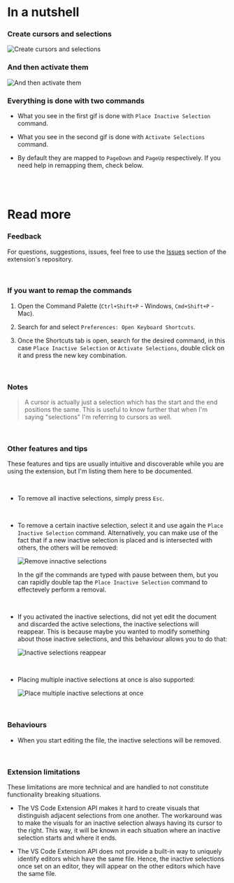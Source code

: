 # In a nutshell

### Create cursors and selections

![Create cursors and selections](https://media.giphy.com/media/v1.Y2lkPTc5MGI3NjExYWcxcm9vZGdpcmVydzhjNnVlcHp2MmhsdmxkNzRndzAwcHU2NnY1YSZlcD12MV9pbnRlcm5hbF9naWZfYnlfaWQmY3Q9Zw/nhmHtytEWzdUOVB68s/giphy.gif)

### And then activate them

![And then activate them](https://media.giphy.com/media/v1.Y2lkPTc5MGI3NjExM3ZiZHJ2aHR0dnFkb2h0bnNvamg5andmdXZpNHdzOGNjc3R2dWxkeSZlcD12MV9pbnRlcm5hbF9naWZfYnlfaWQmY3Q9Zw/tFsUvTNgfTILb8IooB/giphy.gif)

### Everything is done with two commands

-  What you see in the first gif is done with `Place Inactive Selection` command.

-  What you see in the second gif is done with `Activate Selections` command.

-  By default they are mapped to `PageDown` and `PageUp` respectively. If you need help in remapping them, check below.

<br>
<br>

# Read more

### Feedback

For questions, suggestions, issues, feel free to use the [Issues](https://github.com/srares13/keyboard-cursors-and-selections/issues) section of the extension's repository.

<br>

### If you want to remap the commands

1. Open the Command Palette (`Ctrl+Shift+P` - Windows, `Cmd+Shift+P` - Mac).

2. Search for and select `Preferences: Open Keyboard Shortcuts`.

3. Once the Shortcuts tab is open, search for the desired command, in this case `Place Inactive Selection` or `Activate Selections`, double click on it and press the new key combination.

<br>

### Notes

> A cursor is actually just a selection which has the start and the end positions the same. This is useful to know further that when I'm saying "selections" I'm referring to cursors as well.

<br>

### Other features and tips

These features and tips are usually intuitive and discoverable while you are using the extension, but I'm listing them here to be documented.

<br>

-  To remove all inactive selections, simply press `Esc`.

<br>

-  To remove a certain inactive selection, select it and use again the `Place Inactive Selection` command. Alternatively, you can make use of the fact that if a new inactive selection is placed and is intersected with others, the others will be removed:

   ![Remove innactive selections](https://media.giphy.com/media/v1.Y2lkPTc5MGI3NjExdnI1dzA0bHpicW55NnA3enVlaGE1NHVsaHVxaDZyN2J4Znh2dHIyYSZlcD12MV9pbnRlcm5hbF9naWZfYnlfaWQmY3Q9Zw/gBoiWQQr3rdcZt3SFg/giphy.gif)

   In the gif the commands are typed with pause between them, but you can rapidly double tap the `Place Inactive Selection` command to effectevely perform a removal.

   <br>

-  If you activated the inactive selections, did not yet edit the document and discarded the active selections, the inactive selections will reappear. This is because maybe you wanted to modify something about those inactive selections, and this behaviour allows you to do that:

   ![Inactive selections reappear](https://media.giphy.com/media/v1.Y2lkPTc5MGI3NjExM3Zwc2tsb2RwczZobHNkamMwajMyZXU0dnA4ZHlsY3BubXNkNzFpaSZlcD12MV9pbnRlcm5hbF9naWZfYnlfaWQmY3Q9Zw/XTo0ZNyw3jCEsN5gdJ/giphy.gif)

   <br>

-  Placing multiple inactive selections at once is also supported:

   ![Place multiple inactive selections at once](https://media.giphy.com/media/v1.Y2lkPTc5MGI3NjExbmh1MG9qaWRmbGMyaGI0b3pnMm9hYjRoNHEydmg0MXVnZzIwYjg0cyZlcD12MV9pbnRlcm5hbF9naWZfYnlfaWQmY3Q9Zw/liMxQauYfMtQvplTQN/giphy.gif)

<br>

### Behaviours

-  When you start editing the file, the inactive selections will be removed.

<br>

### Extension limitations

These limitations are more technical and are handled to not constitute functionality breaking situations.

-  The VS Code Extension API makes it hard to create visuals that distinguish adjacent selections from one another. The workaround was to make the visuals for an inactive selection always having its cursor to the right. This way, it will be known in each situation where an inactive selection starts and where it ends.

-  The VS Code Extension API does not provide a built-in way to uniquely identify editors which have the same file. Hence, the inactive selections once set on an editor, they will appear on the other editors which have the same file.
